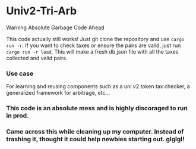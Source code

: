 # Univ2-Tri-Arb
Warning Absolute Garbage Code Ahead

This code actually still works! Just git clone the repository and use `cargo run -r`. If you want to check taxes or ensure the pairs are valid, just run `cargo run -r load`, This will make a fresh db.json file with all the taxes collected and valid pairs.

### Use case
For learning and reusing components such as a uni v2 token tax checker, a generalized framework for arbitrage, etc...


### This code is an absolute mess and is highly discoraged to run in prod.
### Came across this while cleaning up my computer. Instead of trashing it, thought it could help newbies starting out. glglgl!

